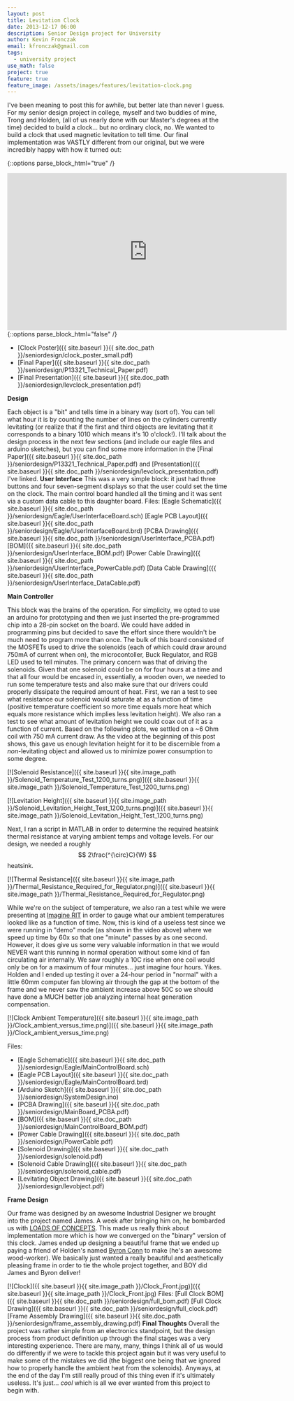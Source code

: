 ```yaml
---
layout: post
title: Levitation Clock
date: 2013-12-17 06:00
description: Senior Design project for University
author: Kevin Fronczak
email: kfronczak@gmail.com
tags:
  - university project
use_math: false
project: true
feature: true
feature_image: /assets/images/features/levitation-clock.png
---
```


I've been meaning to post this for awhile, but better late than never I guess. For my senior design project in college, myself and two buddies of mine, Trong and Holden, (all of us nearly done with our Master's degrees at the time) decided to build a clock... but no ordinary clock, no. We wanted to build a clock that used magnetic levitation to tell time. Our final implementation was VASTLY different from our original, but we were incredibly happy with how it turned out:

{::options parse_block_html="true" /}
<iframe width="640" height="360" src="https://www.youtube.com/embed/4bEvRd7E-bg" frameborder="0" allowfullscreen></iframe>
{::options parse_block_html="false" /}


* [Clock Poster]({{ site.baseurl }}{{ site.doc_path }}/seniordesign/clock_poster_small.pdf)
* [Final Paper]({{ site.baseurl }}{{ site.doc_path }}/seniordesign/P13321_Technical_Paper.pdf)
* [Final Presentation]({{ site.baseurl }}{{ site.doc_path }}/seniordesign/levclock_presentation.pdf) 


**Design**

Each object is a "bit" and tells time in a binary way (sort of). You can tell what hour it is by counting the number of lines on the cylinders currently levitating (or realize that if the first and third objects are levitating that it corresponds to a binary 1010 which means it's 10 o'clock!). I'll talk about the design process in the next few sections (and include our eagle files and arduino sketches), but you can find some more information in the [Final Paper]({{ site.baseurl }}{{ site.doc_path }}/seniordesign/P13321_Technical_Paper.pdf) and [Presentation]({{ site.baseurl }}{{ site.doc_path }}/seniordesign/levclock_presentation.pdf) I've linked. **User Interface** This was a very simple block: it just had three buttons and four seven-segment displays so that the user could set the time on the clock. The main control board handled all the timing and it was sent via a custom data cable to this daughter board. Files: [Eagle Schematic]({{ site.baseurl }}{{ site.doc_path }}/seniordesign/Eagle/UserInterfaceBoard.sch) [Eagle PCB Layout]({{ site.baseurl }}{{ site.doc_path }}/seniordesign/Eagle/UserInterfaceBoard.brd) [PCBA Drawing]({{ site.baseurl }}{{ site.doc_path }}/seniordesign/UserInterface_PCBA.pdf) [BOM]({{ site.baseurl }}{{ site.doc_path }}/seniordesign/UserInterface_BOM.pdf) [Power Cable Drawing]({{ site.baseurl }}{{ site.doc_path }}/seniordesign/UserInterface_PowerCable.pdf) [Data Cable Drawing]({{ site.baseurl }}{{ site.doc_path }}/seniordesign/UserInterface_DataCable.pdf) 

**Main Controller**

This block was the brains of the operation. For simplicity, we opted to use an arduino for prototyping and then we just inserted the pre-programmed chip into a 28-pin socket on the board. We could have added in programming pins but decided to save the effort since there wouldn't be much need to program more than once. The bulk of this board consisted of the MOSFETs used to drive the solenoids (each of which could draw around 750mA of current when on), the microcontoller, Buck Regulator, and RGB LED used to tell minutes. The primary concern was that of driving the solenoids. Given that one solenoid could be on for four hours at a time and that all four would be encased in, essentially, a wooden oven, we needed to run some temperature tests and also make sure that our drivers could properly dissipate the required amount of heat. First, we ran a test to see what resistance our solenoid would saturate at as a function of time (positive temperature coefficient so more time equals more heat which equals more resistance which implies less levitation height). We also ran a test to see what amount of levitation height we could coax out of it as a function of current. Based on the following plots, we settled on a ~6 Ohm coil with 750 mA current draw. As the video at the beginning of this post shows, this gave us enough levitation height for it to be discernible from a _non_-levitating object and allowed us to minimize power consumption to some degree. 

[![Solenoid Resistance]({{ site.baseurl }}{{ site.image_path }}/Solenoid_Temperature_Test_1200_turns.png)]({{ site.baseurl }}{{ site.image_path }}/Solenoid_Temperature_Test_1200_turns.png) 

[![Levitation Height]({{ site.baseurl }}{{ site.image_path }}/Solenoid_Levitation_Height_Test_1200_turns.png)]({{ site.baseurl }}{{ site.image_path }}/Solenoid_Levitation_Height_Test_1200_turns.png)

Next, I ran a script in MATLAB in order to determine the required heatsink thermal resistance at varying ambient temps and voltage levels. For our design, we needed a roughly $$ 2\frac{^{\circ}C}{W} $$ heatsink. 

[![Thermal Resistance]({{ site.baseurl }}{{ site.image_path }}/Thermal_Resistance_Required_for_Regulator.png)]({{ site.baseurl }}{{ site.image_path }}/Thermal_Resistance_Required_for_Regulator.png)

While we're on the subject of temperature, we also ran a test while we were presenting at [Imagine RIT](http://www.rit.edu/imagine/) in order to gauge what our ambient temperatures looked like as a function of time. Now, this is kind of a useless test since we were running in "demo" mode (as shown in the video above) where we speed up time by 60x so that one "minute" passes by as one second. However, it does give us some very valuable information in that we would NEVER want this running in normal operation without some kind of fan circulating air internally. We saw roughly a 10C rise when one coil would only be on for a maximum of four minutes... just imagine four hours. Yikes. Holden and I ended up testing it over a 24-hour period in "normal" with a little 60mm computer fan blowing air through the gap at the bottom of the frame and we never saw the ambient increase above 50C so we should have done a MUCH better job analyzing internal heat generation compensation. 

[![Clock Ambient Temperature]({{ site.baseurl }}{{ site.image_path }}/Clock_ambient_versus_time.png)]({{ site.baseurl }}{{ site.image_path }}/Clock_ambient_versus_time.png)

Files:

* [Eagle Schematic]({{ site.baseurl }}{{ site.doc_path }}/seniordesign/Eagle/MainControlBoard.sch)
* [Eagle PCB Layout]({{ site.baseurl }}{{ site.doc_path }}/seniordesign/Eagle/MainControlBoard.brd)
* [Arduino Sketch]({{ site.baseurl }}{{ site.doc_path }}/seniordesign/SystemDesign.ino)
* [PCBA Drawing]({{ site.baseurl }}{{ site.doc_path }}/seniordesign/MainBoard_PCBA.pdf)
* [BOM]({{ site.baseurl }}{{ site.doc_path }}/seniordesign/MainControlBoard_BOM.pdf)
* [Power Cable Drawing]({{ site.baseurl }}{{ site.doc_path }}/seniordesign/PowerCable.pdf)
* [Solenoid Drawing]({{ site.baseurl }}{{ site.doc_path }}/seniordesign/solenoid.pdf)
* [Solenoid Cable Drawing]({{ site.baseurl }}{{ site.doc_path }}/seniordesign/solenoid_cable.pdf)
* [Levitating Object Drawing]({{ site.baseurl }}{{ site.doc_path }}/seniordesign/levobject.pdf)

**Frame Design**

Our frame was designed by an awesome Industrial Designer we brought into the project named James. A week after bringing him on, he bombarded us with [LOADS OF CONCEPTS](http://edge.rit.edu/edge/P13321/public/MSD%20I/Concept%20Design/Concept%20Drawings). This made us really think about implementation more which is how we converged on the "binary" version of this clock. James ended up designing a beautiful frame that we ended up paying a friend of Holden's named [Byron Conn](http://byronconn.com/) to make (he's an awesome wood-worker). We basically just wanted a really beautiful and aesthetically pleasing frame in order to tie the whole project together, and BOY did James and Byron deliver! 

[![Clock]({{ site.baseurl }}{{ site.image_path }}/Clock_Front.jpg)]({{ site.baseurl }}{{ site.image_path }}/Clock_Front.jpg) Files: [Full Clock BOM]({{ site.baseurl }}{{ site.doc_path }}/seniordesign/full_bom.pdf) [Full Clock Drawing]({{ site.baseurl }}{{ site.doc_path }}/seniordesign/full_clock.pdf) [Frame Assembly Drawing]({{ site.baseurl }}{{ site.doc_path }}/seniordesign/frame_assembly_drawing.pdf) **Final Thoughts** Overall the project was rather simple from an electronics standpoint, but the design process from product definition up through the final stages was a very interesting experience. There are many, many, things I think all of us would do differently if we were to tackle this project again but it was very useful to make some of the mistakes we did (the biggest one being that we ignored how to properly handle the ambient heat from the solenoids). Anyways, at the end of the day I'm still really proud of this thing even if it's ultimately useless. It's just... _cool_ which is all we ever wanted from this project to begin with.